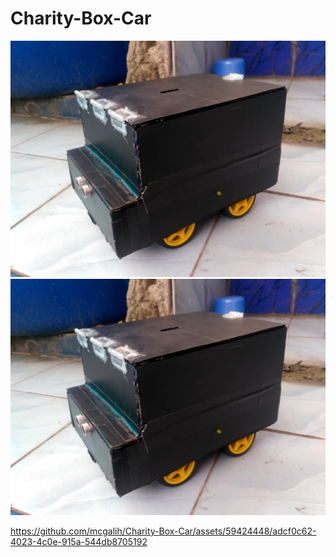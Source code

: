 # Charity-Box-Car

![device](res/img/device.jpg)<br>
<img src="res/img/device.jpg" title="device"><br>

https://github.com/mcgalih/Charity-Box-Car/assets/59424448/adcf0c62-4023-4c0e-915a-544db8705192
